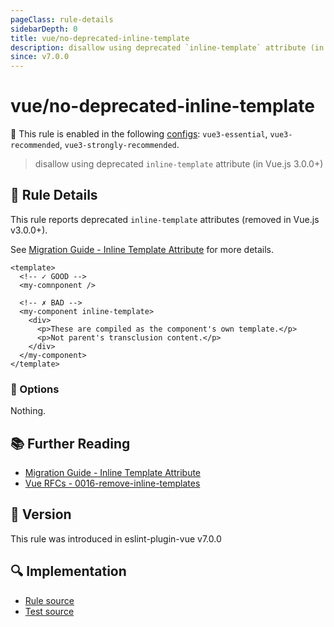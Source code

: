 ```yaml
---
pageClass: rule-details
sidebarDepth: 0
title: vue/no-deprecated-inline-template
description: disallow using deprecated `inline-template` attribute (in Vue.js 3.0.0+)
since: v7.0.0
---
```

# vue/no-deprecated-inline-template

💼 This rule is enabled in the following [configs](https://eslint.vuejs.org/user-guide/#bundle-configurations): `vue3-essential`, `vue3-recommended`, `vue3-strongly-recommended`.

<!-- end auto-generated rule header -->

> disallow using deprecated `inline-template` attribute (in Vue.js 3.0.0+)

## :book: Rule Details

This rule reports deprecated `inline-template` attributes (removed in Vue.js v3.0.0+).

See [Migration Guide - Inline Template Attribute](https://v3-migration.vuejs.org/breaking-changes/inline-template-attribute.html) for more details.

<eslint-code-block :rules="{'vue/no-deprecated-inline-template': ['error']}">

```vue
<template>
  <!-- ✓ GOOD -->
  <my-comnponent />

  <!-- ✗ BAD -->
  <my-component inline-template>
    <div>
      <p>These are compiled as the component's own template.</p>
      <p>Not parent's transclusion content.</p>
    </div>
  </my-component>
</template>
```

</eslint-code-block>

### :wrench: Options

Nothing.

## :books: Further Reading

- [Migration Guide - Inline Template Attribute](https://v3-migration.vuejs.org/breaking-changes/inline-template-attribute.html)
- [Vue RFCs - 0016-remove-inline-templates](https://github.com/vuejs/rfcs/blob/master/active-rfcs/0016-remove-inline-templates.md)

## :rocket: Version

This rule was introduced in eslint-plugin-vue v7.0.0

## :mag: Implementation

- [Rule source](https://github.com/vuejs/eslint-plugin-vue/blob/master/lib/rules/no-deprecated-inline-template.js)
- [Test source](https://github.com/vuejs/eslint-plugin-vue/blob/master/tests/lib/rules/no-deprecated-inline-template.js)
